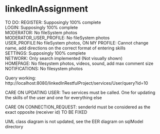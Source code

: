 # linkedInAssignment

TO DO:
	REGISTER: Supposingly 100% complete  
	LOGIN: Supposingly 100% complete  
	MODERATOR: No fileSystem photos  
	MODERATOR_USER_PROFILE: No fileSystem photos  
	USER_PROFILE:No fileSystem photos, ON MY PROFILE: Cannot change name, add directions on the correct format of entering skills  
	SETTINGS: Supposingly 100% complete  
	NETWORK: Only search implemented (Not visually shown)  
	HOMEPAGE: No filesystem photos, videos, sound, add max comment size  
	NOTIFICATIONS: No filesystem photos  

Query working: http://localhost:8080/linkedInRestfulProject/services/User/query?id=10

CARE ON UPDATING USER: Two services must be called. One for updating the skills of the user and one for everything else

CARE ON CONNECTION_REQUEST: senderId must be considered as the exact opposite (receiver id) TO BE FIXED
	
UML class diagram is not updated, see the EER diagram on sqlModel directory
